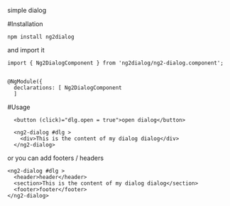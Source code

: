 simple dialog

#Installation

```
npm install ng2dialog
```

and import it

```
import { Ng2DialogComponent } from 'ng2dialog/ng2-dialog.component';


@NgModule({
  declarations: [ Ng2DialogComponent
  ]
```

#Usage

```
  <button (click)="dlg.open = true">open dialog</button>

  <ng2-dialog #dlg >
    <div>This is the content of my dialog dialog</div>
  </ng2-dialog>
```

or you can add footers / headers

```
<ng2-dialog #dlg >
  <header>header</header>
  <section>This is the content of my dialog dialog</section>
  <footer>footer</footer>
</ng2-dialog>
```